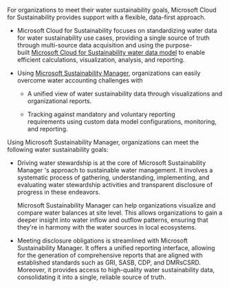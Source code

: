 
For organizations to meet their water sustainability goals, Microsoft Cloud for Sustainability provides support with 
a flexible, data-first approach. 

- Microsoft Cloud for Sustainability focuses on standardizing water data for water sustainability use cases, providing a single source of truth through multi-source data acquisition and using the purpose-built [Microsoft Cloud for Sustainability water data model](/industry/sustainability/water-data-model-intro/?azure-portal=true) to enable efficient calculations, visualization, analysis, and reporting.

- Using [Microsoft Sustainability Manager](https://www.microsoft.com/sustainability/cloud/?azure-portal=true), organizations can easily overcome water accounting challenges with

  - A unified view of water sustainability data through visualizations and organizational reports.

  - Tracking against mandatory and voluntary reporting requirements using custom data model configurations, monitoring, and reporting.

Using Microsoft Sustainability Manager, organizations can meet the following water sustainability goals:

- Driving water stewardship is at the core of Microsoft Sustainability Manager 's approach to sustainable water management. It involves a systematic process of gathering, understanding, implementing, and evaluating water stewardship activities and transparent disclosure of progress in these endeavors.

  Microsoft Sustainability Manager can help organizations visualize and compare water balances at site level. This allows organizations to gain a deeper insight into water inflow and outflow patterns, ensuring that they're in harmony with the water sources in local ecosystems.

- Meeting disclosure obligations is streamlined with Microsoft Sustainability Manager. It offers a unified reporting interface, allowing for the generation of comprehensive reports that are aligned with established standards such as GRI, SASB, CDP, and DMRsCSRD. Moreover, it provides access to high-quality water sustainability data, consolidating it into a single, reliable source of truth.
